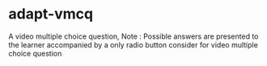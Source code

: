 adapt-vmcq
==================

A video multiple choice question,
Note :  Possible answers are presented to the learner accompanied by a only radio button consider for video multiple choice question
